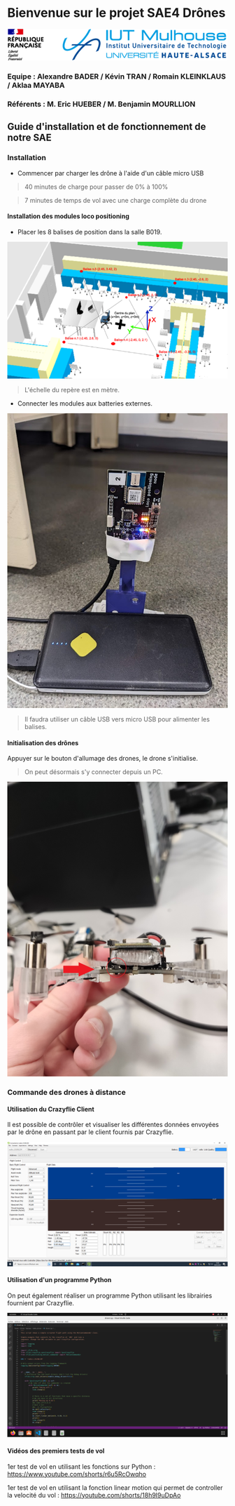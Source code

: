# Bienvenue sur le projet SAE4 Drônes 

![figure0](images/iut_mulhouse.png)

### Equipe : Alexandre BADER / Kévin TRAN / Romain KLEINKLAUS / Aklaa MAYABA

### Référents : M. Eric HUEBER / M. Benjamin MOURLLION 


## Guide d'installation et de fonctionnement de notre SAE


### Installation
- Commencer par charger les drône à l'aide d'un câble micro USB 
> 40 minutes de charge pour passer de 0% à 100%

> 7 minutes de temps de vol avec une charge complète du drone

#### Installation des modules loco positioning
- Placer les 8 balises de position dans la salle B019.

![figure0](images/plan_balises.PNG)

> L'échelle du repère est en mètre.

- Connecter les modules aux batteries externes.

![figure1](images/module_loco_zoom.jpg)

> Il faudra utiliser un câble USB vers micro USB pour alimenter les balises. 

#### Initialisation des drônes
Appuyer sur le bouton d'allumage des drones, le drone s'initialise.

> On peut désormais s'y connecter depuis un PC.

![figure2](images/bouton_allumage_drone.jpg)

### Commande des drones à distance

#### Utilisation du Crazyflie Client

Il est possible de contrôler et visualiser les différentes données envoyées par le drône en passant par le client fournis par Crazyflie.

![figure3](images/crazyflie_client.png)

#### Utilisation d'un programme Python

On peut également réaliser un programme Python utilisant les librairies fournient par Crazyflie.

![figure4](images/code_python.png)

#### Vidéos des premiers tests de vol

1er test de vol en utilisant les fonctions sur Python :
https://www.youtube.com/shorts/r6u5RcOwqho

1er test de vol en utilisant la fonction linear motion qui permet de controller la velocité du vol :
https://youtube.com/shorts/18h9I9uDpAo
